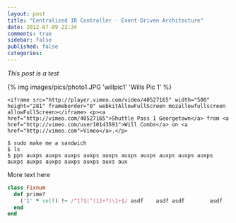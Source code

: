```yaml
---
layout: post
title: "Centralized IR Controller - Event-Driven Architecture"
date: 2012-07-09 22:34
comments: true
sidebar: false
published: false
categories: 
---
```

*This post is a test*
<!-- more -->

{% img images/pics/photo1.JPG 'willpic1' 'Wills Pic 1' %}
```
<iframe src="http://player.vimeo.com/video/40527165" width="500" height="281" frameborder="0" webkitAllowFullScreen mozallowfullscreen allowFullScreen></iframe> <p><a href="http://vimeo.com/40527165">Shuttle Pass 1 Georgetown</a> from <a href="http://vimeo.com/user10143591">Will Combs</a> on <a href="http://vimeo.com">Vimeo</a>.</p>
```

```
$ sudo make me a sandwich
$ ls
$ pps auxps auxps auxps auxps auxps auxps auxps auxps auxps auxps auxps auxps auxps auxps auxps auxs aux
```

More text here

``` ruby Discover if a number is primnumber is is primnumber is primeeeeenumber is prime http://www.noulakaz.net/weblog/2007/03/18/a-regular-expression-to-check-for-prime-numbers/ Source Article
class Fixnum
  def prime?
    ('1' * self) !~ /^1?$|^(11+?)\1+$/ asdf    asdf asdf        asdf              asdf afds asdf          asdfasdf
  end
end
```
